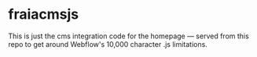 # fraiacmsjs

This is just the cms integration code for the homepage — served from this repo to get around Webflow's 10,000 character .js limitations.

